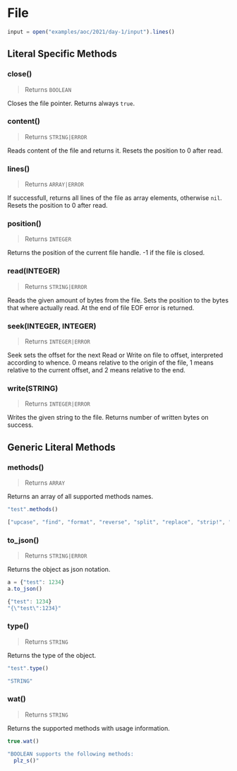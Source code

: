 # File




```js
input = open("examples/aoc/2021/day-1/input").lines()

```

## Literal Specific Methods

### close()
> Returns `BOOLEAN`

Closes the file pointer. Returns always `true`.



### content()
> Returns `STRING|ERROR`

Reads content of the file and returns it. Resets the position to 0 after read.



### lines()
> Returns `ARRAY|ERROR`

If successfull, returns all lines of the file as array elements, otherwise `nil`. Resets the position to 0 after read.



### position()
> Returns `INTEGER`

Returns the position of the current file handle. -1 if the file is closed.



### read(INTEGER)
> Returns `STRING|ERROR`

Reads the given amount of bytes from the file. Sets the position to the bytes that where actually read. At the end of file EOF error is returned.



### seek(INTEGER, INTEGER)
> Returns `INTEGER|ERROR`

Seek sets the offset for the next Read or Write on file to offset, interpreted according to whence. 0 means relative to the origin of the file, 1 means relative to the current offset, and 2 means relative to the end.



### write(STRING)
> Returns `INTEGER|ERROR`

Writes the given string to the file. Returns number of written bytes on success.




## Generic Literal Methods

### methods()
> Returns `ARRAY`

Returns an array of all supported methods names.


```js
"test".methods()

```

```js
["upcase", "find", "format", "reverse", "split", "replace", "strip!", "count", "reverse!", "lines", "downcase!", "upcase!", "size", "plz_i", "strip", "downcase"]

```



### to_json()
> Returns `STRING|ERROR`

Returns the object as json notation.


```js
a = {"test": 1234}
a.to_json()

```

```js
{"test": 1234}
"{\"test\":1234}"

```



### type()
> Returns `STRING`

Returns the type of the object.


```js
"test".type()

```

```js
"STRING"

```



### wat()
> Returns `STRING`

Returns the supported methods with usage information.


```js
true.wat()

```

```js
"BOOLEAN supports the following methods:
  plz_s()"

```



